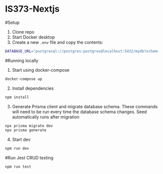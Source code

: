 # IS373-Nextjs

#Setup
1. Clone repo
2. Start Docker desktop
3. Create a new `.env` file and copy the contents:
```sh
DATABASE_URL="postgresql://postgres:postgres@localhost:5432/mydb?schema=public"
```

#Running locally
1. Start using docker-compose
```sh
docker-compose up
```
2. Install dependencies
```sh
npm install
```
3. Generate Prisma client and migrate database schema. These commands will need to be run every time the database schema changes. Seed automatically runs after migration
```sh
npx prisma migrate dev
npx prisma generate
```
4. Start dev
```sh
npm run dev
```

#Run Jest CRUD testing
```sh
npm run test
```
